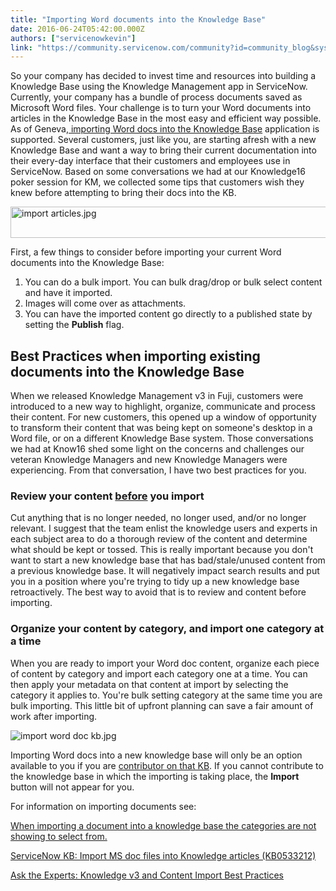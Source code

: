 ```yaml
---
title: "Importing Word documents into the Knowledge Base"
date: 2016-06-24T05:42:00.000Z
authors: ["servicenowkevin"]
link: "https://community.servicenow.com/community?id=community_blog&sys_id=cbdc2a65dbd0dbc01dcaf3231f9619b4"
---
```

<p>So your company has decided to invest time and resources into building a Knowledge Base using the Knowledge Management app in ServiceNow. Currently, your company has a bundle of process documents saved as Microsoft Word files. Your challenge is to turn your Word documents into articles in the Knowledge Base in the most easy and efficient way possible. As of Geneva,<a title="ocs.servicenow.com/bundle/geneva-servicenow-platform/page/product/knowledge_management/task/t_ImportADocument.html" href="https://docs.servicenow.com/bundle/geneva-servicenow-platform/page/product/knowledge_management/task/t_ImportADocument.html"> importing Word docs into the Knowledge Base</a> application is supported. Several customers, just like you, are starting afresh with a new Knowledge Base and want a way to bring their current documentation into their every-day interface that their customers and employees use in ServiceNow. Based on some conversations we had at our Knowledge16 poker session for KM, we collected some tips that customers wish they knew before attempting to bring their docs into the KB.</p><p></p><p><img   alt="import articles.jpg" class="image-1 jive-image" src="fb95a779db90dfc0b322f4621f961979.iix" style="width: 620px; height: 50px; display: block; margin-left: auto; margin-right: auto;"/></p><p></p><p>First, a few things to consider before importing your current Word documents into the Knowledge Base:</p><ol><li>You can do a bulk import. You can bulk drag/drop or bulk select content and have it imported.</li><li>Images will come over as attachments.</li><li>You can have the imported content go directly to a published state by setting the <strong>Publish</strong> flag.</li></ol><p></p><h2>Best Practices when importing existing documents into the Knowledge Base</h2><p>When we released Knowledge Management v3 in Fuji, customers were introduced to a new way to highlight, organize, communicate and process their content. For new customers, this opened up a window of opportunity to transform their content that was being kept on someone's desktop in a Word file, or on a different Knowledge Base system. Those conversations we had at Know16 shed some light on the concerns and challenges our veteran Knowledge Managers and new Knowledge Managers were experiencing. From that conversation, I have two best practices for you.</p><p></p><h3>Review your content <span style="text-decoration: underline;">before</span> you import</h3><p>Cut anything that is no longer needed, no longer used, and/or no longer relevant. I suggest that the team enlist the knowledge users and experts in each subject area to do a thorough review of the content and determine what should be kept or tossed. This is really important because you don't want to start a new knowledge base that has bad/stale/unused content from a previous knowledge base. It will negatively impact search results and put you in a position where you're trying to tidy up a new knowledge base retroactively. The best way to avoid that is to review and content before importing.</p><p></p><h3>Organize your content by category, and import one category at a time</h3><p>When you are ready to import your Word doc content, organize each piece of content by category and import each category one at a time. You can then apply your metadata on that content at import by selecting the category it applies to. You're bulk setting category at the same time you are bulk importing. This little bit of upfront planning can save a fair amount of work after importing.</p><p></p><p><img   alt="import word doc kb.jpg" class="image-2 jive-image" src="c26a854adb90d304b322f4621f96199f.iix" style="height: auto; display: block; margin-left: auto; margin-right: auto;"/></p><p></p><p>Importing Word docs into a new knowledge base will only be an option available to you if you are <a title="ocs.servicenow.com/bundle/geneva-servicenow-platform/page/product/knowledge_management/concept/c_knowledge-contributor.html" href="https://docs.servicenow.com/bundle/geneva-servicenow-platform/page/product/knowledge_management/concept/c_knowledge-contributor.html">contributor on that KB</a>. If you cannot contribute to the knowledge base in which the importing is taking place, the <strong>Import</strong> button will not appear for you.</p><p></p><p>For information on importing documents see:</p><p><a __default_attr="217538" __jive_macro_name="thread" class="jive_macro_thread jive_macro" data-orig-content="When importing a document into a knowledge base the categories are not showing to select from." data-renderedposition="1144.0482177734375_7.997159004211426_632_16" href="/community?id=community_question&sys_id=9a6c07a5db9cdbc01dcaf3231f9619a8" modifiedtitle="true" title="When importing a document into a knowledge base the categories are not showing to select from.">When importing a document into a knowledge base the categories are not showing to select from.</a></p><p><a href="https://hi.service-now.com/kb_view.do?sysparm_article=KB0533212" title="https://hi.service-now.com/kb_view.do?sysparm_article=KB0533212">ServiceNow KB: Import MS doc files into Knowledge articles (KB0533212)</a></p><p><a title="Ask the Experts: Knowledge v3 and Content Import Best Practices" __default_attr="225277" __jive_macro_name="thread" class="jive_macro_thread jive_macro" data-orig-content="Ask the Experts: Knowledge v3 and Content Import Best Practices" data-renderedposition="1184.0482177734375_7.997159004211426_435_16" href="/community?id=community_question&sys_id=fa964f25db1cdbc01dcaf3231f9619d6">Ask the Experts: Knowledge v3 and Content Import Best Practices</a></p>